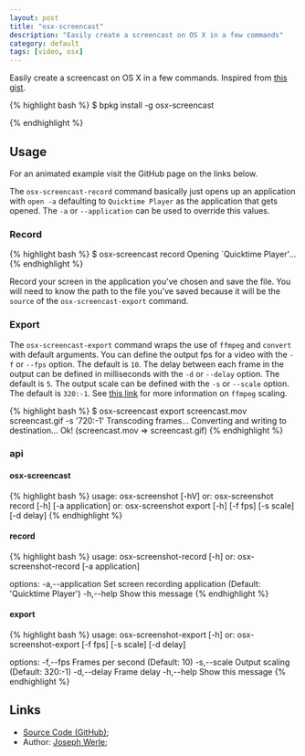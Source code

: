 ```yaml
---
layout: post
title: "osx-screencast"
description: "Easily create a screencast on OS X in a few commands"
category: default
tags: [video, osx]
---
```



Easily create a screencast on OS X in a few commands.
Inspired from [this gist](https://gist.github.com/dergachev/4627207).

{% highlight bash %}
$ bpkg install -g osx-screencast

{% endhighlight %}

## Usage

For an animated example visit the GitHub page on the links below.

The `osx-screencast-record` command basically just opens up an application with `open -a` defaulting to `Quicktime Player` as the application that gets opened. The `-a` or `--application` can be used to override this values.

### Record

{% highlight bash %}
$ osx-screencast record
Opening `Quicktime Player'...
{% endhighlight %}

Record your screen in the application you've chosen and save the file.
You will need to know the path to the file you've saved because it will be the `source` of the `osx-screencast-export` command.

### Export

The `osx-screencast-export` command wraps the use of `ffmpeg` and `convert` with default arguments. You can define the output fps for a video with the `-f` or `--fps` option. The default is `10`. The delay between each frame in the output can be defined in milliseconds with the `-d` or `--delay` option. The default is `5`. The output scale can be defined with the `-s` or `--scale` option. The default is `320:-1`. See [this link](https://trac.ffmpeg.org/wiki/Scaling%20(resizing)%20with%20ffmpeg) for more information on `ffmpeg` scaling.

{% highlight bash %}
$ osx-screencast export screencast.mov screencast.gif -s '720:-1'
Transcoding frames...
Converting and writing to destination...
Ok! (screencast.mov => screencast.gif)
{% endhighlight %}

### api

#### osx-screencast

{% highlight bash %}
usage: osx-screenshot [-hV]
or: osx-screenshot record [-h] [-a application]
or: osx-screenshot export [-h] [-f fps] [-s scale] [-d delay] <src> <dest>
{% endhighlight %}

#### record

{% highlight bash %}
usage: osx-screenshot-record [-h]
or: osx-screenshot-record [-a application]

options:
-a,--application     Set screen recording application  (Default: 'Quicktime Player')
-h,--help            Show this message
{% endhighlight %}

#### export

{% highlight bash %}
usage: osx-screenshot-export [-h]
or: osx-screenshot-export [-f fps] [-s scale] [-d delay] <src> <dest>

options:
-f,--fps        Frames per second (Default: 10)
-s,--scale      Output scaling (Default: 320:-1)
-d,--delay      Frame delay
-h,--help       Show this message
{% endhighlight %}

## Links

* [Source Code (GitHub)](https://github.com/bpkg/osx-screencast);
* Author: [Joseph Werle](https://github.com/jwerle);

